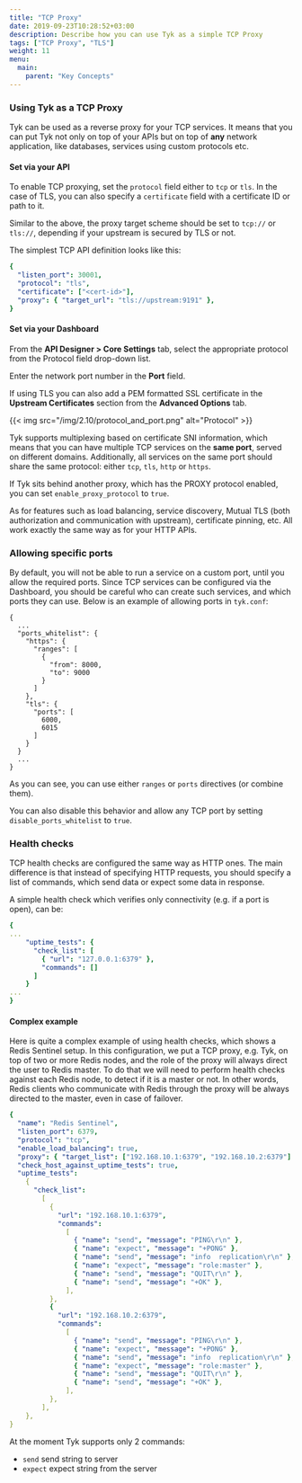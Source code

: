 ```yaml
---
title: "TCP Proxy"
date: 2019-09-23T10:28:52+03:00
description: Describe how you can use Tyk as a simple TCP Proxy
tags: ["TCP Proxy", "TLS"]
weight: 11
menu:
  main:
    parent: "Key Concepts"
---
```


### Using Tyk as a TCP Proxy

Tyk can be used as a reverse proxy for your TCP services. It means that you can put Tyk not only on top of your APIs but on top of **any** network application, like databases, services using custom protocols etc.

#### Set via your API

To enable TCP proxying, set the `protocol` field either to `tcp` or `tls`. In the case of TLS, you can also specify a `certificate` field with a certificate ID or path to it.

Similar to the above, the proxy target scheme should be set to `tcp://` or `tls://`, depending if your upstream is secured by TLS or not.

The simplest TCP API definition looks like this:

```yaml
{
  "listen_port": 30001,
  "protocol": "tls",
  "certificate": ["<cert-id>"],
  "proxy": { "target_url": "tls://upstream:9191" },
}
```

#### Set via your Dashboard

From the **API Designer > Core Settings** tab, select the appropriate protocol from the Protocol field drop-down list.

Enter the network port number in the **Port** field.

If using TLS you can also add a PEM formatted SSL certificate in the **Upstream Certificates** section from the **Advanced Options** tab.

{{< img src="/img/2.10/protocol_and_port.png" alt="Protocol" >}}

Tyk supports multiplexing based on certificate SNI information, which means that you can have multiple TCP services on the **same port**, served on different domains. Additionally, all services on the same port should share the same protocol: either `tcp`, `tls`, `http` or `https`.

If Tyk sits behind another proxy, which has the PROXY protocol enabled, you can set `enable_proxy_protocol` to `true`.

As for features such as load balancing, service discovery, Mutual TLS (both authorization and communication with upstream), certificate pinning, etc. All work exactly the same way as for your HTTP APIs.

### Allowing specific ports

By default, you will not be able to run a service on a custom port, until you allow the required ports.
Since TCP services can be configured via the Dashboard, you should be careful who can create such services, and which ports they can use. Below is an example of allowing ports in `tyk.conf`:

```
{
  ...
  "ports_whitelist": {
    "https": {
      "ranges": [
        {
          "from": 8000,
          "to": 9000
        }
      ]
    },
    "tls": {
      "ports": [
        6000,
        6015
      ]
    }
  }
  ...
}
```

As you can see, you can use either `ranges` or `ports` directives (or combine them).

You can also disable this behavior and allow any TCP port by setting `disable_ports_whitelist` to `true`.

### Health checks

TCP health checks are configured the same way as HTTP ones.
The main difference is that instead of specifying HTTP requests, you should specify a list of commands, which send data or expect some data in response.

A simple health check which verifies only connectivity (e.g. if a port is open), can be:

```yaml
{
...
	"uptime_tests": {
	  "check_list": [
	    { "url": "127.0.0.1:6379" },
        "commands": []
	  ]
	}
...
}
```

#### Complex example

Here is quite a complex example of using health checks, which shows a Redis Sentinel setup. In this configuration, we put a TCP proxy, e.g. Tyk, on top of two or more Redis nodes, and the role of the proxy will always direct the user to Redis master. To do that we will need to perform health checks against each Redis node, to detect if it is a master or not. In other words, Redis clients who communicate with Redis through the proxy will be always directed to the master, even in case of failover.

```yaml
{
  "name": "Redis Sentinel",
  "listen_port": 6379,
  "protocol": "tcp",
  "enable_load_balancing": true,
  "proxy": { "target_list": ["192.168.10.1:6379", "192.168.10.2:6379"] },
  "check_host_against_uptime_tests": true,
  "uptime_tests":
    {
      "check_list":
        [
          {
            "url": "192.168.10.1:6379",
            "commands":
              [
                { "name": "send", "message": "PING\r\n" },
                { "name": "expect", "message": "+PONG" },
                { "name": "send", "message": "info  replication\r\n" },
                { "name": "expect", "message": "role:master" },
                { "name": "send", "message": "QUIT\r\n" },
                { "name": "send", "message": "+OK" },
              ],
          },
          {
            "url": "192.168.10.2:6379",
            "commands":
              [
                { "name": "send", "message": "PING\r\n" },
                { "name": "expect", "message": "+PONG" },
                { "name": "send", "message": "info  replication\r\n" },
                { "name": "expect", "message": "role:master" },
                { "name": "send", "message": "QUIT\r\n" },
                { "name": "send", "message": "+OK" },
              ],
          },
        ],
    },
}
```

At the moment Tyk supports only 2 commands:

- `send` send string to server
- `expect` expect string from the server

[1]: /img/dashboard/system-management/api-protocol.png
